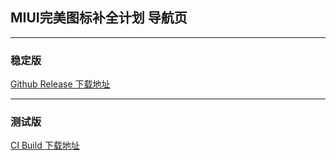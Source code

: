 ## MIUI完美图标补全计划 导航页
---

### 稳定版 

[Github Release 下载地址](https://github.com/pzcn/MIUI-Adapted-Icons-Complement-Project/releases/latest)

---

### 测试版

[CI Build 下载地址](https://miui.netlify.app/ci.html)